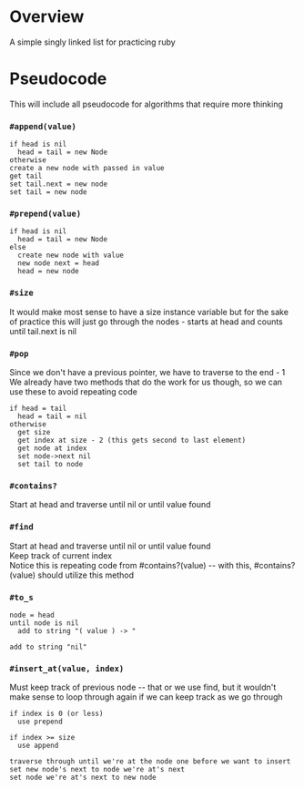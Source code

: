 # Overview
A simple singly linked list for practicing ruby

# Pseudocode
This will include all pseudocode for algorithms that require more thinking
### `#append(value)`
```
if head is nil
  head = tail = new Node
otherwise
create a new node with passed in value
get tail
set tail.next = new node
set tail = new node
```

### `#prepend(value)`
```
if head is nil
  head = tail = new Node
else
  create new node with value
  new node next = head
  head = new node
```

### `#size`
It would make most sense to have a size instance variable but for the sake of practice this will just go through the nodes - starts at head and counts until tail.next is nil

### `#pop`
Since we don't have a previous pointer, we have to traverse to the end - 1
We already have two methods that do the work for us though, so we can use these to avoid repeating code
```
if head = tail
  head = tail = nil
otherwise
  get size
  get index at size - 2 (this gets second to last element)
  get node at index
  set node->next nil
  set tail to node
```

### `#contains?`
Start at head and traverse until nil or until value found

### `#find`
Start at head and traverse until nil or until value found\
Keep track of current index\
Notice this is repeating code from #contains?(value) -- with this, #contains?\(value) should utilize this method

### `#to_s`
```
node = head
until node is nil
  add to string "( value ) -> "

add to string "nil" 
```

### `#insert_at(value, index)`
Must keep track of previous node -- that or we use find, but it wouldn't make sense to loop through again if we can keep track as we go through
```
if index is 0 (or less)
  use prepend

if index >= size
  use append

traverse through until we're at the node one before we want to insert
set new node's next to node we're at's next
set node we're at's next to new node
```






